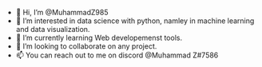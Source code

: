 - 👋 Hi, I’m @MuhammadZ985
- 👀 I’m interested in data science with python, namley in machine learning and data visualization.
- 🌱 I’m currently learning Web developemenst tools. 
- 💞️ I’m looking to collaborate on any project. 
- 📫 You can reach out to me on discord @Muhammad Z#7586

<!---
MuhammadZ985/MuhammadZ985 is a ✨ special ✨ repository because its `README.md` (this file) appears on your GitHub profile.
You can click the Preview link to take a look at your changes.
--->

